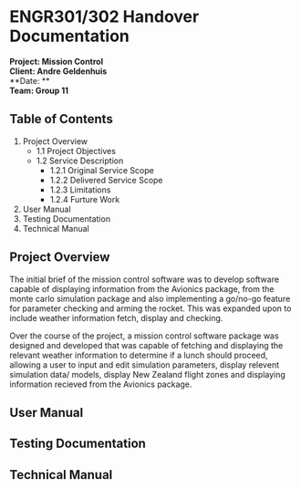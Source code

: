 # ENGR301/302 Handover Documentation

**Project: Mission Control**
<br>
**Client: Andre Geldenhuis**
<br>
**Date: ** 
<br>
**Team: Group 11**
<br>

## Table of Contents

1.  Project Overview     
    * 1.1 Project Objectives
    * 1.2 Service Description
        * 1.2.1 Original Service Scope 
        * 1.2.2 Delivered Service Scope 
        * 1.2.3 Limitations
        * 1.2.4 Furture Work
2. User Manual
3. Testing Documentation
4. Technical Manual

## Project Overview 

The initial brief of the mission control software was to develop software capable of displaying information from the Avionics package, from the monte carlo simulation package and also implementing a go/no-go feature for parameter checking and arming the rocket. This was expanded upon to include weather information fetch, display and checking. 

Over the course of the project, a mission control software package was designed and developed that was capable of fetching and displaying the relevant weather information to determine if a lunch should proceed, allowing a user to input and edit simulation parameters, display relevent simulation data/ models, display New Zealand flight zones and displaying information recieved from the Avionics package. 

## User Manual 

## Testing Documentation

## Technical Manual




